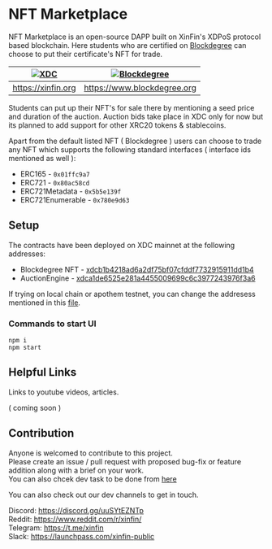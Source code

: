 # NFT Marketplace

NFT Marketplace is an open-source DAPP built on XinFin's XDPoS protocol based blockchain. Here students who are certified on [Blockdegree](https://www.blockdegree.org/) can choose to put their certificate's NFT for trade.  


| [![XDC](https://www.blockdegree.org/img/partners/xdc_logo.png)](https://xinfin.org/)  | [![Blockdegree](https://www.blockdegree.org/img/brand/blockdegree_dark.png?v=2)](https://www.blockdegree.org) |
|:---:|:---:|
| https://xinfin.org |https://www.blockdegree.org |  
  
  
Students can put up their NFT's for sale there by mentioning a seed price and duration of the auction.
Auction bids take place in XDC only for now but its planned to add support for other XRC20 tokens & stablecoins.  

Apart from the default listed NFT ( Blockdegree ) users can choose to trade any NFT which supports the following standard interfaces ( interface ids mentioned as well ):

 - ERC165 - `0x01ffc9a7`
 - ERC721 - `0x80ac58cd`
 - ERC721Metadata - `0x5b5e139f`
 - ERC721Enumerable - `0x780e9d63`

## Setup

The contracts have been deployed on XDC mainnet at the following addresses:

- Blockdegree NFT - [xdcb1b4218ad6a2df75bf07cfddf7732915911dd1b4](https://explorer.xinfin.network/addr/xdcb1b4218ad6a2df75bf07cfddf7732915911dd1b4)  
- AuctionEngine - [xdca1de6525e281a4455009699c6c3977243976f3a6](https://explorer.xinfin.network/addr/xdca1de6525e281a4455009699c6c3977243976f3a6)  


If trying on local chain or apothem testnet, you can change the addresess mentioned in this [file](./src/helpers/constant.js).

### Commands to start UI

```
npm i
npm start
```

## Helpful Links

Links to youtube videos, articles.

( coming soon )

## Contribution

Anyone is welcomed to contribute to this project.  
Please create an issue / pull request with proposed bug-fix or feature addition along with a brief on your work.  
You can also chcek dev task to be done from [here](./DevReadme.md)

You can also check out our dev channels to get in touch.

Discord: https://discord.gg/uuSYtEZNTp  
Reddit: https://www.reddit.com/r/xinfin/  
Telegram: https://t.me/xinfin  
Slack: https://launchpass.com/xinfin-public  

